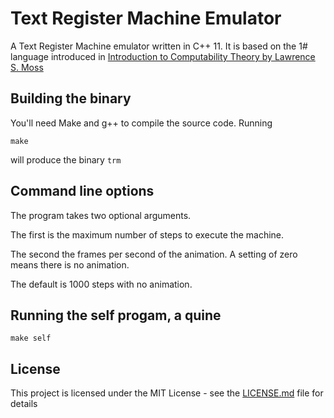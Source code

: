 # Text Register Machine Emulator

A Text Register Machine emulator written in C++ 11. It is based on the 1# language introduced in [Introduction to Computability Theory by Lawrence S. Moss](http://www.indiana.edu/~iulg/trm/)

## Building the binary

You'll need Make and g++ to compile the source code. Running

```
make
```

will produce the binary `trm`

## Command line options

The program takes two optional arguments. 

The first is the maximum number of steps to execute the machine.

The second the frames per second of the animation. A setting of zero means there is no animation.

The default is 1000 steps with no animation.

## Running the self progam, a quine

```
make self
```

## License

This project is licensed under the MIT License - see the [LICENSE.md](LICENSE.md) file for details
